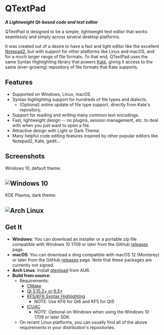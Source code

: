 # QTextPad
***A Lightweight Qt-based code and text editor***

QTextPad is designed to be a simple, lightweight text editor that works
seamlessly and simply across several desktop platforms.

It was created out of a desire to have a fast and light editor like the
excellent [Notepad2](http://www.flos-freeware.ch/notepad2.html), but with
support for other platforms like Linux and macOS, and for a much larger
range of file formats.  To that end, QTextPad uses the same Syntax
Highlighting library that powers [Kate](https://kate-editor.org/), giving
it access to the same (ever-growing) repository of file formats that Kate
supports.

## Features
* Supported on Windows, Linux, macOS
* Syntax highlighting support for hundreds of file types and dialects.
  * (Optional) online update of file type support, directly from
    Kate's repository.
* Support for reading and writing many common text encodings.
* Fast, lightweight design -- no plugins, session management, etc.
  to deal with when you just want to open a file.
* Attractive design with Light or Dark Theme.
* Many helpful code editing features inspired by other popular editors
  like Notepad2, Kate, gedit...

## Screenshots
Windows 10, default theme:

![Windows 10](ss_win.png)
---

KDE Plasma, dark theme:

![Arch Linux](ss_lnx.png)
---

## Get It

* **Windows**:  You can download an installer or a portable zip file compatible
  with Windows 10 1709 or later from the GitHub
  [releases](https://github.com/zrax/qtextpad/releases) page.
* **macOS**:  You can download a dmg compatible with macOS 12 (Monterey)
  or later from the GitHub [releases](https://github.com/zrax/qtextpad/releases)
  page.  Note that these packages are currently not signed.
* **Arch Linux**:  Install [qtextpad](https://aur.archlinux.org/packages/qtextpad)
  from AUR.
* **Build from source**:
  * Requirements:
    * [CMake](https://cmake.org/download)
    * [Qt 5.15.2+ or 6.5+](https://www.qt.io/download)
    * [KF5/KF6 Syntax Highlighting](https://download.kde.org/stable/frameworks)
      * NOTE: Use KF6 for Qt6 and KF5 for Qt5
    * [ICU4C](https://icu.unicode.org/home)
      * NOTE: Optional on Windows when using the Windows 10 1709 or later SDK.
  * On recent Linux platforms, you can usually find all of the above
    requirements in your distribution's repositories.

